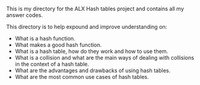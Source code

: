 This is my directory for the ALX Hash tables project and contains all my answer codes.

This directory is to help expound and improve understanding on:
- What is a hash function.
- What makes a good hash function.
- What is a hash table, how do they work and how to use them.
- What is a collision and what are the main ways of dealing with collisions in the context of a hash table.
- What are the advantages and drawbacks of using hash tables.
- What are the most common use cases of hash tables.
